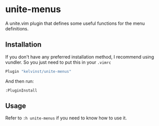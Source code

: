 # unite-menus

A unite.vim plugin that defines some useful functions for the menu definitions.

## Installation

If you don't have any preferred installation method, I recommend using vundler.
So you just need to put this in your `.vimrc`

```bash
Plugin "kelvinst/unite-menus"
```

And then run:

```
:PluginInstall
```

## Usage

Refer to `:h unite-menus` if you need to know how to use it.


